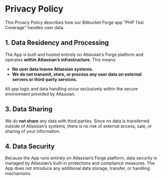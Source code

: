 # Privacy Policy

This Privacy Policy describes how our Bitbucket Forge app "PHP Test Coverage" handles user data.

## 1. Data Residency and Processing

The App is built and hosted entirely on Atlassian’s Forge platform and operates **within Atlassian’s infrastructure**. This means:

- **No user data leaves Atlassian systems.**
- **We do not transmit, store, or process any user data on external servers or third-party services.**

All app logic and data handling occur exclusively within the secure environment provided by Atlassian.

## 3. Data Sharing

We do **not share** any data with third parties. Since no data is transferred outside of Atlassian’s systems, there is no risk of external access, sale, or sharing of your information.

## 4. Data Security

Because the App runs entirely on Atlassian’s Forge platform, data security is managed by Atlassian’s built-in protections and compliance measures. The App does not introduce any additional data storage, transfer, or handling mechanisms.